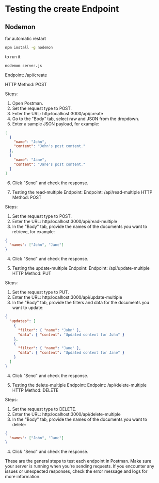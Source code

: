 # Testing the create Endpoint


## Nodemon

for automatic restart
``` bash
npm install -g nodemon
```

to run it
```bash
nodemon server.js
```

Endpoint: /api/create

HTTP Method: POST

Steps:

1.  Open Postman.
2.  Set the request type to POST.
3.  Enter the URL: http:localhost:3000/api/create
4.  Go to the "Body" tab, select raw and JSON from the dropdown.
5.  Enter a sample JSON payload, for example:

```json
[
  {
    "name": "John",
    "content": "John's post content."
  },
  {
    "name": "Jane",
    "content": "Jane's post content."
  }
]
```

6.  Click "Send" and check the response.

7.  Testing the read-multiple Endpoint:
    Endpoint: /api/read-multiple
    HTTP Method: POST

Steps:

1.  Set the request type to POST.
2.  Enter the URL: http:localhost:3000/api/read-multiple
3.  In the "Body" tab, provide the names of the documents you want to retrieve, for example:

```json
{
  "names": ["John", "Jane"]
}
```

4.  Click "Send" and check the response.

5.  Testing the update-multiple Endpoint:
    Endpoint: /api/update-multiple
    HTTP Method: PUT

Steps:

1.  Set the request type to PUT.
2.  Enter the URL: http:localhost:3000/api/update-multiple
3.  In the "Body" tab, provide the filters and data for the documents you want to update:

```json
{
  "updates": [
    {
      "filter": { "name": "John" },
      "data": { "content": "Updated content for John" }
    },
    {
      "filter": { "name": "Jane" },
      "data": { "content": "Updated content for Jane" }
    }
  ]
}
```

4.  Click "Send" and check the response.

5.  Testing the delete-multiple Endpoint:
    Endpoint: /api/delete-multiple
    HTTP Method: DELETE

Steps:

1.  Set the request type to DELETE.
2.  Enter the URL: http:localhost:3000/api/delete-multiple
3.  In the "Body" tab, provide the names of the documents you want to delete:

```json
{
  "names": ["John", "Jane"]
}
```

4.  Click "Send" and check the response.

These are the general steps to test each endpoint in Postman.
Make sure your server is running when you're sending requests.
If you encounter any issues or unexpected responses, check the error message and logs for more information.
